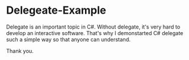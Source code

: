 # Delegeate-Example

Delegate is an important topic in C#. Without delegate, it's very hard to develop an interactive software. That's why I demonstarted C# delegate such a simple way so that anyone can understand.

Thank you.
